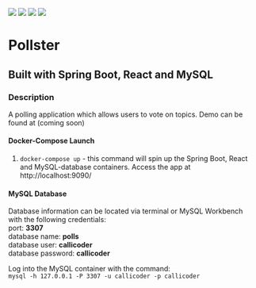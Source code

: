 ![](https://github.com/Lylio/image-repo/blob/master/logos/java.png?raw=true)
![](https://github.com/Lylio/image-repo/blob/master/logos/spring-boot.png?raw=true)
![](https://github.com/Lylio/image-repo/blob/master/logos/react.png?raw=true)
![](https://github.com/Lylio/image-repo/blob/master/logos/mysql.png?raw=true)
# Pollster
## Built with Spring Boot, React and MySQL

### Description
A polling application which allows users to vote on topics. Demo can be found at (coming soon)

#### Docker-Compose Launch
1. `docker-compose up` - this command will spin up the Spring Boot, React and MySQL-database containers. Access the app
at http://localhost:9090/

#### MySQL Database
Database information can be located via terminal or MySQL Workbench with the following credentials:  
port: **3307**  
database name: **polls**  
database user: **callicoder**  
database password: **callicoder**  

Log into the MySQL container with the command:  
`mysql -h 127.0.0.1 -P 3307 -u callicoder -p callicoder`

